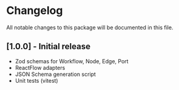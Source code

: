 # Changelog

All notable changes to this package will be documented in this file.

## [1.0.0] - Initial release
- Zod schemas for Workflow, Node, Edge, Port
- ReactFlow adapters
- JSON Schema generation script
- Unit tests (vitest)
